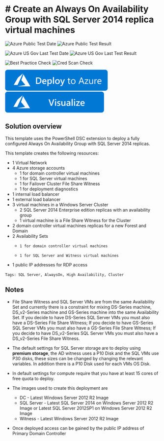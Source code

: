 # # Create an Always On Availability Group with SQL Server 2014 replica virtual machines

![Azure Public Test Date](https://azurequickstartsservice.blob.core.windows.net/badges/application-workloads/sql/sqlvm-alwayson-cluster/PublicLastTestDate.svg)
![Azure Public Test Result](https://azurequickstartsservice.blob.core.windows.net/badges/application-workloads/sql/sqlvm-alwayson-cluster/PublicDeployment.svg)

![Azure US Gov Last Test Date](https://azurequickstartsservice.blob.core.windows.net/badges/application-workloads/sql/sqlvm-alwayson-cluster/FairfaxLastTestDate.svg)
![Azure US Gov Last Test Result](https://azurequickstartsservice.blob.core.windows.net/badges/application-workloads/sql/sqlvm-alwayson-cluster/FairfaxDeployment.svg)

![Best Practice Check](https://azurequickstartsservice.blob.core.windows.net/badges/application-workloads/sql/sqlvm-alwayson-cluster/BestPracticeResult.svg)
![Cred Scan Check](https://azurequickstartsservice.blob.core.windows.net/badges/application-workloads/sql/sqlvm-alwayson-cluster/CredScanResult.svg)

[![Deploy To Azure](https://raw.githubusercontent.com/Azure/azure-quickstart-templates/master/1-CONTRIBUTION-GUIDE/images/deploytoazure.svg?sanitize=true)](https://portal.azure.com/#create/Microsoft.Template/uri/https%3A%2F%2Fraw.githubusercontent.com%2FAzure%2Fazure-quickstart-templates%2Fmaster%2Fapplication-workloads%2Fsql%2Fsqlvm-alwayson-cluster%2Fazuredeploy.json)  [![Visualize](https://raw.githubusercontent.com/Azure/azure-quickstart-templates/master/1-CONTRIBUTION-GUIDE/images/visualizebutton.svg?sanitize=true)](http://armviz.io/#/?load=https%3A%2F%2Fraw.githubusercontent.com%2FAzure%2Fazure-quickstart-templates%2Fmaster%2Fapplication-workloads%2Fsql%2Fsqlvm-alwayson-cluster%2Fazuredeploy.json)



## Solution overview

This template uses the PowerShell DSC extension to deploy a fully configured Always On Availability Group with SQL Server 2014 replicas.

This template creates the following resources:

+   1 Virtual Network
+   4 Azure storage accounts
    +    1 for domain controller virtual machines
    +    1 for SQL Server virtual machines
    +    1 for Failover Cluster File Share Witness
    +    1 for deployment diagnostics
+   1 internal load balancer
+   1 external load balancer
+   3 virtual machines in a Windows Server Cluster
    +    2 SQL Server 2014 Enterprise edition replicas with an availability group
    +    1 virtual machine is a File Share Witness for the Cluster
+   2 domain controller virtual machines replicas for a new Forest and Domain
+   2 Availability Sets
    +     1 for domain controller virtual machines
    +     1 for SQL Server and Witness virtual machines
+   1 public IP addresses for RDP access

`Tags: SQL Server, AlwaysOn, High Availability, Cluster `

## Notes

+ 	File Share Witness and SQL Server VMs are from the same Availability Set and currently there is a constraint for mixing DS-Series machine, DS_v2-Series machine and GS-Series machine into the same Availability Set. If you decide to have DS-Series SQL Server VMs you must also have a DS-Series File Share Witness; If you decide to have GS-Series SQL Server VMs you must also have a GS-Series File Share Witness; If you decide to have DS_v2-Series SQL Server VMs you must also have a DS_v2-Series File Share Witness.

+	The default settings for SQL Server storage are to deploy using **premium storage**, the AD witness uses a P10 Disk and the SQL VMs use P30 disks, these sizes can be changed by changing the relevant variables. In addition there is a P10 Disk used for each VMs OS Disk.

+ 	In default settings for compute require that you have at least 15 cores of free quota to deploy.

+ 	The images used to create this deployment are
	+ 	DC - Latest Windows Server 2012 R2 Image
	+ 	SQL Server - Latest SQL Server 2014 on Windows Server 2012 R2 Image or Latest SQL Server 2012SP1 on Windows Server 2012 R2 Image
	+ 	Witness - Latest Windows Server 2012 R2 Image

+ 	Once deployed access can be gained by the public IP address of Primary Domain Controller


